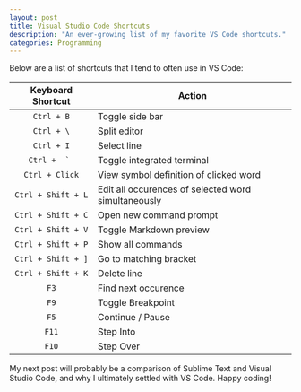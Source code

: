 ```yaml
---
layout: post
title: Visual Studio Code Shortcuts
description: "An ever-growing list of my favorite VS Code shortcuts."
categories: Programming
---
```


Below are a list of shortcuts that I tend to often use in VS Code:

| Keyboard Shortcut | Action |
 :---:                | ---    
`Ctrl + B` | Toggle side bar
`Ctrl + \` | Split editor
`Ctrl + I` | Select line
``Ctrl +  ` `` | Toggle integrated terminal
`Ctrl + Click` | View symbol definition of clicked word
`Ctrl + Shift + L` | Edit all occurences of selected word simultaneously
`Ctrl + Shift + C` | Open new command prompt
`Ctrl + Shift + V` | Toggle Markdown preview
`Ctrl + Shift + P` | Show all commands
`Ctrl + Shift + ]` | Go to matching bracket
`Ctrl + Shift + K` | Delete line
`F3` | Find next occurence
`F9` | Toggle Breakpoint
`F5` | Continue / Pause
`F11` | Step Into
`F10` | Step Over

My next post will probably be a comparison of Sublime Text and Visual Studio Code, and why I ultimately settled with VS Code. Happy coding!

 

